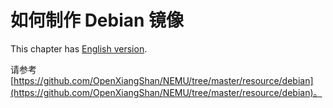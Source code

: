 # 如何制作 Debian 镜像

This chapter has [English version](./debian-en.md).

请参考 [https://github.com/OpenXiangShan/NEMU/tree/master/resource/debian](https://github.com/OpenXiangShan/NEMU/tree/master/resource/debian)。



